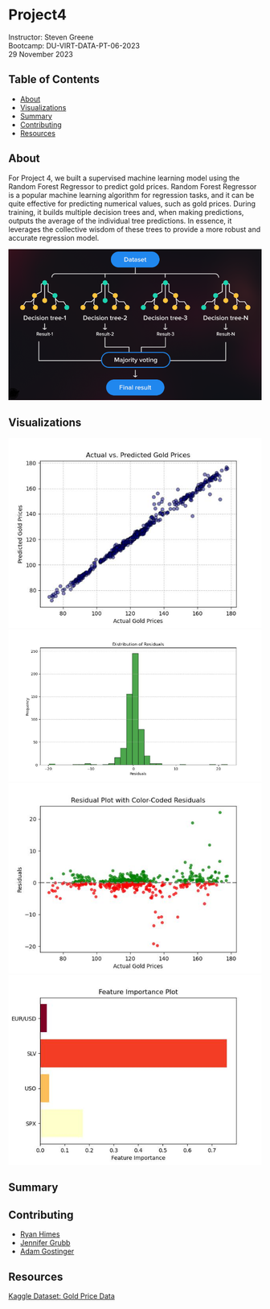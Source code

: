 # Project4
Instructor: Steven Greene  
Bootcamp: DU-VIRT-DATA-PT-06-2023  
29 November 2023  

## Table of Contents
- [About](#about)
- [Visualizations](#visualizations)
- [Summary](#summary)
- [Contributing](#contributing)
- [Resources](#resources)

## About
For Project 4, we built a supervised machine learning model using the Random Forest Regressor to predict gold prices. Random Forest Regressor is a popular machine learning algorithm for regression tasks, and it can be quite effective for predicting numerical values, such as gold prices. During training, it builds multiple decision trees and, when making predictions, outputs the average of the individual tree predictions. In essence, it leverages the collective wisdom of these trees to provide a more robust and accurate regression model.  

<img src="Images/RandomTree.png">

## Visualizations
<img src="Images/actual_vs_predicted.jpg">  
<img src="Images/residual_distribution.jpg">
<img src="Images/residuals_plot.jpg">  
<img src="Images/features.jpg">  

## Summary

## Contributing
- <a href="https://www.github.com/ryguy57/" target="_blank">Ryan Himes</a>
- <a href="https://www.github.com/jgrubb38/" target="_blank">Jennifer Grubb</a>
- <a href="https://www.github.com/agostinger/" target="_blank">Adam Gostinger</a>

## Resources
<a href="https://www.kaggle.com/datasets/altruistdelhite04/gold-price-data"> Kaggle Dataset: Gold Price Data</a>  

